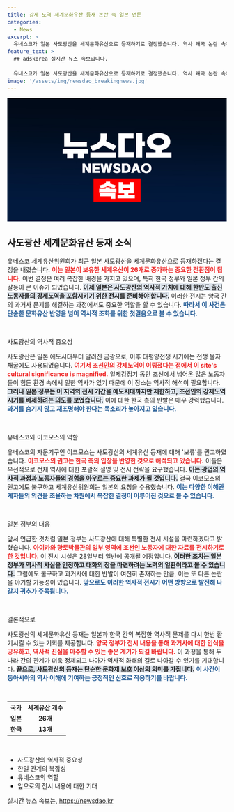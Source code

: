 ```yaml
---
title: 강제 노역 세계문화유산 등재 논란 속 일본 언론
categories:
  - News
excerpt: >
  유네스코가 일본 사도광산을 세계문화유산으로 등재하기로 결정했습니다. 역사 왜곡 논란 속에서 강제노역 조선인에 관한 전시도 마련된 가운데, 양국의 복잡한 사정이 엿보입니다. 클릭해 자세한 이야기를 확인하세요!
feature_text: >
  ## adskorea 실시간 뉴스 속보입니다.

  유네스코가 일본 사도광산을 세계문화유산으로 등재하기로 결정했습니다. 역사 왜곡 논란 속에서 강제노역 조선인에 관한 전시도 마련된 가운데, 양국의 복잡한 사정이 엿보입니다. 클릭해 자세한 이야기를 확인하세요!
image: '/assets/img/newsdao_breakingnews.jpg'
---
```


<p><img src="/assets/img/newsdao_breakingnews.jpg" alt="adskorea 속보" /></p>

<h2 data-ke-size="size26">사도광산 세계문화유산 등재 소식</h2>

<p data-ke-size="size16">유네스코 세계유산위원회가 최근 일본 사도광산을 세계문화유산으로 등재하겠다는 결정을 내렸습니다. <b><span style="color: #ee2323;">이는 일본이 보유한 세계유산이 26개로 증가하는 중요한 전환점이 됩니다.</span></b> 이번 결정은 여러 복잡한 배경을 가지고 있으며, 특히 한국 정부와 일본 정부 간의 갈등이 큰 이슈가 되었습니다. <b><span style="background-color: #21538527;">이제 일본은 사도광산의 역사적 가치에 대해 한반도 출신 노동자들의 강제노역을 포함시키기 위한 전시를 준비해야 합니다.</span></b> 이러한 전시는 양국 간의 과거사 문제를 해결하는 과정에서도 중요한 역할을 할 수 있습니다. <b><span style="color: #1a5490;">따라서 이 사건은 단순한 문화유산 반영을 넘어 역사적 조화를 위한 첫걸음으로 볼 수 있습니다.</span></b></p>

<p data-ke-size="size16">&nbsp;</p>

<p>사도광산의 역사적 중요성</p>

<p data-ke-size="size16">사도광산은 일본 에도시대부터 알려진 금광으로, 이후 태평양전쟁 시기에는 전쟁 물자 채굴에도 사용되었습니다. <b><span style="color: #ee2323;">여기서 조선인의 강제노역이 이뤄졌다는 점에서 이 site's cultural significance is magnified.</span></b> 일제강점기 동안 조선에서 넘어온 많은 노동자들이 힘든 환경 속에서 일한 역사가 있기 때문에 이 장소는 역사적 해석이 필요합니다. <b><span style="background-color: #21538527;">그러나 일본 정부는 이 지역의 전시 기간을 에도시대까지만 제한하고, 조선인의 강제노역 시기를 배제하려는 의도를 보였습니다.</span></b> 이에 대한 한국 측의 반발은 매우 강력했습니다. <b><span style="color: #1a5490;">과거를 숨기지 않고 재조명해야 한다는 목소리가 높아지고 있습니다.</span></b></p>

<p data-ke-size="size16">&nbsp;</p>

<p>유네스코와 이코모스의 역할</p>

<p data-ke-size="size16">유네스코의 자문기구인 이코모스는 사도광산의 세계유산 등재에 대해 '보류'를 권고하였습니다. <b><span style="color: #ee2323;">이코모스의 권고는 한국 측의 입장을 반영한 것으로 해석되고 있습니다.</span></b> 이들은 우선적으로 전체 역사에 대한 포괄적 설명 및 전시 전략을 요구했습니다. <b><span style="background-color: #21538527;">이는 광업의 역사적 과정과 노동자들의 경험을 아우르는 중요한 과제가 될 것입니다.</span></b> 결국 이코모스의 권고에도 불구하고 세계유산위원회는 일본의 요청을 수용했습니다. <b><span style="color: #1a5490;">이는 다양한 이해관계자들의 의견을 조율하는 차원에서 복잡한 결정이 이루어진 것으로 볼 수 있습니다.</span></b></p>

<p data-ke-size="size16">&nbsp;</p>

<p>일본 정부의 대응</p>

<p data-ke-size="size16">앞서 언급한 것처럼 일본 정부는 사도광산에 대해 특별한 전시 시설을 마련하겠다고 밝혔습니다. <b><span style="color: #ee2323;">아이카와 향토박물관의 일부 영역에 조선인 노동자에 대한 자료를 전시하기로 한 것입니다.</span></b> 이 전시 시설은 28일부터 일반에 공개될 예정입니다. <b><span style="background-color: #21538527;">이러한 조치는 일본 정부가 역사적 사실을 인정하고 대화의 장을 마련하려는 노력의 일환이라고 볼 수 있습니다.</span></b> 그럼에도 불구하고 과거사에 대한 반발이 여전히 존재하는 만큼, 이는 또 다른 논란을 야기할 가능성이 있습니다. <b><span style="color: #1a5490;">앞으로도 이러한 역사적 전시가 어떤 방향으로 발전해 나갈지 귀추가 주목됩니다.</span></b></p>

<p data-ke-size="size16">&nbsp;</p>

<p>결론적으로</p>

<p data-ke-size="size16">사도광산의 세계문화유산 등재는 일본과 한국 간의 복잡한 역사적 문제를 다시 한번 환기시킬 수 있는 기회를 제공합니다. <b><span style="color: #ee2323;">양국 정부가 전시 내용을 통해 과거사에 대한 인식을 공유하고, 역사적 진실을 마주할 수 있는 좋은 계기가 되길 바랍니다.</span></b> 이 과정을 통해 두 나라 간의 관계가 더욱 정제되고 나아가 역사적 화해의 길로 나아갈 수 있기를 기대합니다. <b><span style="background-color: #21538527;">끝으로, 사도광산의 등재는 단순한 문화재 보호 이상의 의미를 가집니다.</span></b> <b><span style="color: #1a5490;">이 사건이 동아시아의 역사 이해에 기여하는 긍정적인 신호로 작용하기를 바랍니다.</span></b></p>

<p data-ke-size="size16">&nbsp;</p>

<table style="width: 100%; border-collapse: collapse;">
  <tr>
    <td style="text-align: center; height: 17px;"><b>국가</b></td>
    <td style="text-align: center; height: 17px;"><b>세계유산 개수</b></td>
  </tr>
  <tr>
    <td style="text-align: center; height: 17px;"><b>일본</b></td>
    <td style="text-align: center; height: 17px;"><b>26개</b></td>
  </tr>
  <tr>
    <td style="text-align: center; height: 17px;"><b>한국</b></td>
    <td style="text-align: center; height: 17px;"><b>13개</b></td>
  </tr>
</table>

<p data-ke-size="size16">&nbsp;</p>

<ul>
  <li>사도광산의 역사적 중요성</li>
  <li>한일 관계의 복잡성</li>
  <li>유네스코의 역할</li>
  <li>앞으로의 전시 내용에 대한 기대</li>
</ul>
실시간 뉴스 속보는, <a href="https://newsdao.kr" rel="dofollow">https://newsdao.kr</a>



